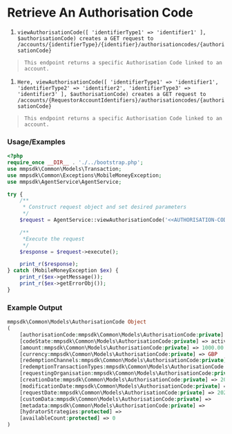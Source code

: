 # Retrieve An Authorisation Code

1. `viewAuthorisationCode([ 'identifierType1' => 'identifier1' ], $authorisationCode) creates a GET request to /accounts/{identifierType}/{identifier}/authorisationcodes/{authorisationCode}`

> `This endpoint returns a specific Authorisation Code linked to an account.`

1. `Here, viewAuthorisationCode([ 'identifierType1' => 'identifier1', 'identifierType2' => 'identifier2', 'identifierType3' => 'identifier3' ], $authorisationCode) creates a GET request to /accounts/{RequestorAccountIdentifiers}/authorisationcodes/{authorisationCode}`

> `This endpoint returns a specific Authorisation Code linked to an account.`

### Usage/Examples

```php
<?php
require_once __DIR__ . './../bootstrap.php';
use mmpsdk\Common\Models\Transaction;
use mmpsdk\Common\Exceptions\MobileMoneyException;
use mmpsdk\AgentService\AgentService;

try {
    /**
     * Construct request object and set desired parameters
     */
    $request = AgentService::viewAuthorisationCode('<<AUTHORISATION-CODE>>');

    /**
     *Execute the request
     */
    $response = $request->execute();

    print_r($response);
} catch (MobileMoneyException $ex) {
    print_r($ex->getMessage());
    print_r($ex->getErrorObj());
}
```

### Example Output

```php
mmpsdk\Common\Models\AuthorisationCode Object
(
    [authorisationCode:mmpsdk\Common\Models\AuthorisationCode:private] => ad922511-77ae-4c17-b674-f85a96fffbf7
    [codeState:mmpsdk\Common\Models\AuthorisationCode:private] => active
    [amount:mmpsdk\Common\Models\AuthorisationCode:private] => 1000.00
    [currency:mmpsdk\Common\Models\AuthorisationCode:private] => GBP
    [redemptionChannels:mmpsdk\Common\Models\AuthorisationCode:private] =>
    [redemptionTransactionTypes:mmpsdk\Common\Models\AuthorisationCode:private] =>
    [requestingOrganisation:mmpsdk\Common\Models\AuthorisationCode:private] =>
    [creationDate:mmpsdk\Common\Models\AuthorisationCode:private] => 2021-12-14T11:04:16
    [modificationDate:mmpsdk\Common\Models\AuthorisationCode:private] => 2021-12-14T11:04:16
    [requestDate:mmpsdk\Common\Models\AuthorisationCode:private] => 2021-12-14T16:34:14
    [customData:mmpsdk\Common\Models\AuthorisationCode:private] =>
    [metadata:mmpsdk\Common\Models\AuthorisationCode:private] =>
    [hydratorStrategies:protected] =>
    [availableCount:protected] => 0
)

```
